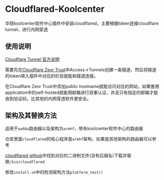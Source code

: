 # Cloudflared-Koolcenter

华硕koolcenter软件中心插件中安装cloudflared，主要根据token连接cloudflare tunnel，进行内网穿透

## 使用说明
[Cloudflare Tunnel 官方说明](https://developers.cloudflare.com/cloudflare-one/connections/connect-apps/)

需要先在[Cloudflare Zeor Trust](https://one.dash.cloudflare.com/)中Access->Tunnels创建一条隧道，然后将隧道的token填入插件中对应的栏目就能和隧道连接。

在Cloudflare Zeor Trust中添加public hostname就能访问对应的网站，如果套用application中的self-hosted就能用邮箱进行双重认证，并且只有指定的邮箱才能收到验证码，比其他的内网穿透软件更安全。

## 架构及其替换方法
适用于`ax68u`路由器以及架构为`armhf`，带有koolcenter软件中心的路由器

仓库里面`cloudflared`的核心程序是`armhf`架构，如果是其他架构的路由器可以参考

[cloudflared github](https://github.com/cloudflare/cloudflared/releases)中找到对应的二进制文件(没有后缀名)下载并替换`/bin/cloudflared`

修改`install.sh`中的检测架构方法`platform_test()`
